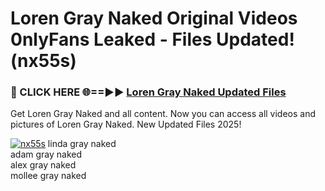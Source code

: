 # Loren Gray Naked Original Videos 0nlyFans Leaked - Files Updated! (nx55s)

<h3>🔴 CLICK HERE 🌐==►► <a href="https://tinyurl.com/up5wt9bj" rel="nofollow">Loren Gray Naked Updated Files</a></h3>

Get Loren Gray Naked and all content. Now you can access all videos and pictures of Loren Gray Naked. New Updated Files 2025!

[![nx55s](https://i.imgur.com/ABiUzMV.gif)](https://tinyurl.com/up5wt9bj)
linda gray naked<br>
adam gray naked<br>
alex gray naked<br>
mollee gray naked